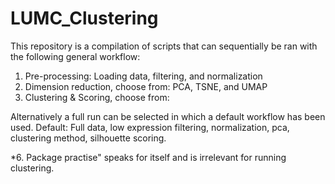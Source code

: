 # LUMC_Clustering

This repository is a compilation of scripts that can sequentially be ran with the following general workflow:
1. Pre-processing: Loading data, filtering, and normalization
2. Dimension reduction, choose from: PCA, TSNE, and UMAP
3. Clustering & Scoring, choose from: 

Alternatively a full run can be selected in which a default workflow has been used.
Default: Full data, low expression filtering, normalization, pca, clustering method, silhouette scoring.

*6. Package practise" speaks for itself and is irrelevant for running clustering.
